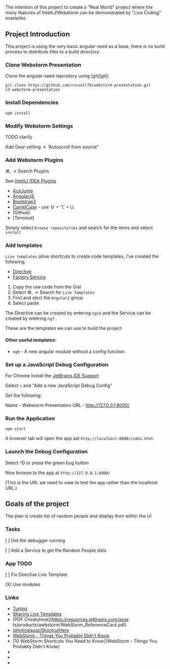#

The intention of this project to create a "Real World" project where the many features of IntelliJ/Webstorm can be demonstrated by "Live Coding" examples.
 
## Project Introduction

This project is using the very basic angular-seed as a base, there is no build process to distribute files to a build directory.


### Clone Webstorm Presentation

Clone the angular-seed repository using [git][git]:

```
git clone https://github.com/russellf9/webstorm-presentation.git
cd webstorm-presentation
```

### Install Dependencies

```
npm install
```

### Modify Webstorm Settings

TODO clarify

Add Gear setting  -> “Autoscroll from source"

### Add Webstorm Plugins

⌘, -> Search Plugins

See [IntelliJ IDEA Plugins](https://plugins.jetbrains.com)

* [AceJump](https://plugins.jetbrains.com/plugin/7086?pr=)
* [AngularJS](https://plugins.jetbrains.com/plugin/6971?pr=phpStorm)
* [Bootstrap3](https://github.com/bodiam/intellij-bootstrap3)
* [CamelCase](https://plugins.jetbrains.com/plugin/7160?pr=) - use ⇧ + ⌥ + U.
* [Github]
* [Terminal]

Simply select `browse repositories` and search for the items and select `install`


### Add templates

`Live templates` allow shortcuts to create code templates, I've created the following:

* [Directive](https://gist.github.com/russellf9/3fb4fbbf0a24ddcbdb58718126370bae)
* [Factory Service](https://gist.github.com/russellf9/8db3952620f11eff28c2af22c728b820)

1. Copy the raw code from the Gist
2. Select ⌘, -> Search for `Live Templates`
3. Find and slect the `Angular2` group
4. Select paste

The Directive can be created by entering `ngsd` and the Service can be created by entering `ngf` .

These are the templates we can use to build the project.

#### Other useful templates:

* `ngm` - A new angular module without a config function.



### Set up a JavaScript Debug Configuration


For Chrome Install the [JetBrains IDE Support](https://chrome.google.com/webstore/detail/jetbrains-ide-support/hmhgeddbohgjknpmjagkdomcpobmllji?hl=en)

Select `+` and "Add a new JavaScript Debug Config"

Set the following:

Name - Webstorm Presentation
URL - http://127.0.0.1:8000/


### Run the Application

```
npm start
```
A browser tab will open the app aat `http://localhost:8000/index.html`.


### Launch the Debug Configuration

Select ^D or press the green bug button

Now browse to the app at `http://127.0.0.1:8000/`

(This is the URL we need to view to test the app rather than the localhost URL.)


## Goals of the project

The plan is create list of random people and display then within the UI

### Tasks
[ ] Get the debugger running

[ ] Add a Service to get the Random People data


### App TODO
[ ] Fix Directive Live Template

[X] Use modules


### Links

* [Tuning](https://www.jetbrains.com/help/webstorm/2016.2/tuning-webstorm.html#copy1)
* [Sharing Live Templates](https://www.jetbrains.com/help/webstorm/2016.1/sharing-live-templates.html)
* [PDF Cheatsheat](https://resources.jetbrains.com/asse ts/products/webstorm/WebStorm_ReferenceCard.pdf)
* [johnlindquist/ShortcutHero](https://github.com/johnlindquist/ShortcutHero)
* [WebStorm - Things You Probably Didn’t Know](https://www.youtube.com/watch?v=P3yGl4Kfwhs)
* [10 WebStorm Shortcuts You Need to Know](WebStorm - Things You Probably Didn’t Know)
* []()
* []()
* []()


